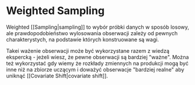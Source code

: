 # Weighted Sampling
Weighted [[Sampling|sampling]] to wybór próbki danych w sposób losowy, ale prawdopodobieństwo wylosowania obserwacji zależy od pewnych charakterystych, na podstawie których konstruowane są wagi.

Takei ważenie obserwacji może być wykorzystane razem z wiedzą ekspercką - jeżeli wiesz, że pewne obserwacji są bardziej "ważne". 
Można też wykorzystać gdy wiemy że rozkłady zmiennych na produkcji mogą być inne niż na zbiorze uczącym i doważyć obserwacje "bardziej realne" aby uniknąć [[Covariate Shift|covariate shift]]. 